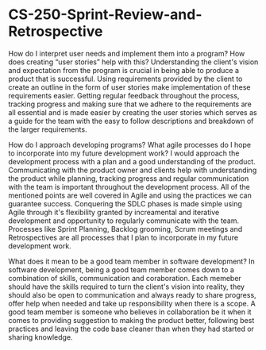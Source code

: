 # CS-250-Sprint-Review-and-Retrospective

How do I interpret user needs and implement them into a program? How does creating “user stories” help with this?
Understanding the client's vision and expectation from the program is crucial in being able to produce a product that is successful. Using requirements provided by the client to create an outline in the form of user stories make implementation of these requirements easier. Getting regular feedback throughout the process, tracking progress and making sure that we adhere to the requirements are all essential and is made easier by creating the user stories which serves as a guide for the team with the easy to follow descriptions and breakdown of the larger requirements. 

How do I approach developing programs? What agile processes do I hope to incorporate into my future development work?
I would approach the development process with a plan and a good understanding of the product. Communicating with the product owner and clients help with understanding the product while planning, tracking progress and regular communication with the team is important throughout the development process. All of the mentioned points are well covered in Agile and using the practices we can guarantee success. Conquering the SDLC phases is made simple using Agile through it's flexibility granted by increamental and iterative development and opportunity to regularly communicate with the team. Processes like Sprint Planning, Backlog grooming, Scrum meetings and Retrospectives are all processes that I plan to incorporate in my future development work.

What does it mean to be a good team member in software development?
In software development, being a good team member comes down to a combination of skills, communication and coraboration. Each memeber should have the skills required to turn the client's vision into reality, they should also be open to communication and always ready to share progress, offer help when needed and take up responsibility when there is a scope. A good team member is someone who believes in collaboration be it when it comes to providing suggestion to making the product better, following best practices and leaving the code base cleaner than when they had started or sharing knowledge.
